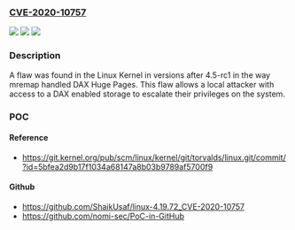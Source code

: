 ### [CVE-2020-10757](https://cve.mitre.org/cgi-bin/cvename.cgi?name=CVE-2020-10757)
![](https://img.shields.io/static/v1?label=Product&message=Kernel&color=blue)
![](https://img.shields.io/static/v1?label=Version&message=%3D%20All%20versions%20after%204.5-rc1.%20&color=brighgreen)
![](https://img.shields.io/static/v1?label=Vulnerability&message=Improper%20Restriction%20of%20Operations%20within%20the%20Bounds%20of%20a%20Memory%20Buffer.&color=brighgreen)

### Description

A flaw was found in the Linux Kernel in versions after 4.5-rc1 in the way mremap handled DAX Huge Pages. This flaw allows a local attacker with access to a DAX enabled storage to escalate their privileges on the system.

### POC

#### Reference
- https://git.kernel.org/pub/scm/linux/kernel/git/torvalds/linux.git/commit/?id=5bfea2d9b17f1034a68147a8b03b9789af5700f9

#### Github
- https://github.com/ShaikUsaf/linux-4.19.72_CVE-2020-10757
- https://github.com/nomi-sec/PoC-in-GitHub


